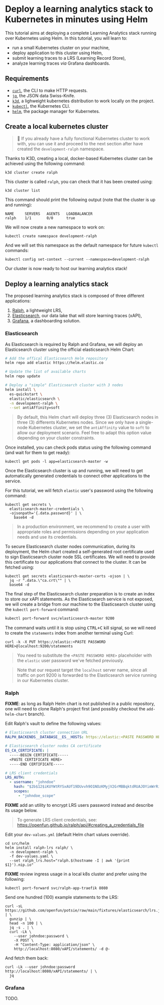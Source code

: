 # Deploy a learning analytics stack to Kubernetes in minutes using Helm

This tutorial aims at deploying a complete Learning Analytics stack running over
Kubernetes using Helm. In this tutorial, you will learn to:

- run a small Kubernetes cluster on your machine,
- deploy application to this cluster using Helm,
- submit learning traces to a LRS (Learning Record Store),
- analyze learning traces _via_ Grafana dashboards.

## Requirements

- [`curl`](https://curl.se/), the CLI to make HTTP requests.
- [`jq`](https://stedolan.github.io/jq/), the JSON data Swiss-Knife.
- [`k3d`](https://k3d.io), a lighweight kubernetes distribution to work locally on the project.
- [`kubectl`](https://kubernetes.io/docs/tasks/tools/#kubectl), the Kubernetes CLI.
- [`helm`](https://helm.sh/), the package manager for Kubernetes.

## Create a local kubernetes cluster

> 🤚 If you already have a fully fonctional Kubernetes cluster to work with,
> you can use it and proceed to the next section after have created the
> `development-ralph` namespace.

Thanks to K3D, creating a local, docker-based Kubernetes cluster can be
achieved using the following command:

```sh
k3d cluster create ralph
```

This cluster is called `ralph`, you can check that it has been created using:

```
k3d cluster list
```

This command should print the following output (note that the cluster is up and
running):

```
NAME     SERVERS   AGENTS   LOADBALANCER
ralph    1/1       0/0      true
```

We will now create a new namespace to work on:

```
kubectl create namespace development-ralph
```

And we will set this namespace as the default namespace for future `kubectl`
commands:

```
kubectl config set-context --current --namespace=development-ralph
```

Our cluster is now ready to host our learning analytics stack!

## Deploy a learning analytics stack

The proposed learning analytics stack is composed of three different
applications:

1. [Ralph](https://github.com/openfun/ralph), a lightweight LRS,
2. [Elasticsearch](https://www.elastic.co/elasticsearch/), our data lake that will store learning traces (xAPI),
3. [Grafana](https://grafana.com/grafana/), a dashboarding solution.

### Elasticsearch

As Elasticsearch is required by Ralph and Grafana, we will deploy an
Elasticsearch cluster using the official elasticsearch Helm Chart:

```sh
# Add the offical Elasticsearch Helm repository
helm repo add elastic https://helm.elastic.co

# Update the list of available charts
helm repo update

# Deploy a "simple" Elasticsearch cluster with 3 nodes
helm install \
  es-quickstart \
  elastic/elasticsearch \
  -n development-ralph \
  --set antiAffinity=soft
```

> By default, this Helm chart will deploy three (3) Elasticsearch nodes in
> three (3) differents Kubernetes nodes. Since we only have a single-node
> Kubernetes cluster, we set the `antiAffinity` value to `soft` to allow our
> deployment scenario. Feel free to adapt this option value depending on your
> cluster constraints.

Once installed, you can check pods status using the following command (and wait
for them to get ready):

```
kubectl get pods -l app=elasticsearch-master -w
```

Once the Elasticsearch cluster is up and running, we will need to get
automatically generated credentials to connect other applications to the
service.

For this tutorial, we will fetch `elastic` user's password using the following
command:

```
kubectl get secrets \
  elasticsearch-master-credentials \
  -ojsonpath='{.data.password}' | \
    base64 -d
```

> In a production environment, we recommend to create a user with appropriate
> roles and permissions depending on your application needs and use its
> credentials.

To secure Elasticsearch cluster nodes communication, during its deployment, the
Helm chart created a self-generated root certificate used to sign Elasticsearch
cluster node SSL certificates. We will need to provide this certificate to our
applications that connect to the cluster. It can be fetched using:

```
kubectl get secrets elasticsearch-master-certs -ojson | \
  jq -r ".data.\"ca.crt\"" | \
  base64 -d
```

The final step of the Elasticsearch cluster preparation is to create an index
to store our xAPI statements. As the Elasticsearch service is not exposed, we
will create a bridge from our machine to the Elasticsearch cluster using the
`kubectl port-forward` command:

```sh
kubectl port-forward svc/elasticsearch-master 9200
```

The command waits until it is stop using <kbd>CTRL+C</kbd> kill signal, so we
will need to create the `statements` index from another terminal using Curl:

```
curl -k -X PUT https://elastic:<PASTE PASSWORD HERE>@localhost:9200/statements
```

> You need to substitute the `<PASTE PASSWORD HERE>` placeholder with the
> `elastic` user password we've fetched previously.

> Note that our request target the `localhost` server name, since all traffic
> on port 9200 is forwarded to the Elasticsearch service running in our
> Kubernetes cluster.

### Ralph

**FIXME**: as long as Ralph Helm chart is not published in a public repository,
one will need to clone Ralph's project first (and possibly checkout the
`add-helm-chart` branch).

Edit Ralph's vault to define the following values:

```yaml
# Elasticsearch cluster connection URL
RALPH_BACKENDS__DATABASE__ES__HOSTS: https://elastic:<PASTE PASSWORD HERE>@elasticsearch-master:9200

# Elasticsearch cluster nodes CA certificate
ES_CA_CERTIFICATE: |
  -----BEGIN CERTIFICATE-----
  <PASTE CERTIFICATE HERE>
  -----END CERTIFICATE-----

# LRS client credentials
LRS_AUTH:
  - username: "johndoe"
    hash: "$2b$12$iKUYWtRYSxAUf19DUvvh9O1NOzKMyjV2GrMBBqktdRUAJOYimWrRi"
    scopes:
      - "johndoe_scope"
```

**FIXME** add an utility to encrypt LRS users password instead and describe its
usage below.

> To generate LRS client credentials, see:
> https://openfun.github.io/ralph/api/#creating_a_credentials_file

Edit your `dev-values.yml` (default Helm chart values override).

```
cd src/helm
helm install ralph-lrs ralph/ \
  -n development-ralph \
  -f dev-values.yaml \
  --set ralph_lrs.host="ralph.$(hostname -I | awk '{print $1}').nip.io"
```

**FIXME** review ingress usage in a local k8s cluster and prefer using the following:

```
kubectl port-forward svc/ralph-app-traefik 8080
```

Send one hundred (100) example statements to the LRS:

```
curl -sL https://github.com/openfun/potsie/raw/main/fixtures/elasticsearch/lrs.json.gz | \
  gunzip | \
  head -n 100 | \
  jq -s . | \
  curl -Lk \
    --user johndoe:password \
    -X POST \
    -H "Content-Type: application/json" \
    http://localhost:8080/xAPI/statements/ -d @-
```

And fetch them back:

```
curl -Lk --user johndoe:password http://localhost:8080/xAPI/statements/ | \
  jq
```

### Grafana

TODO.
